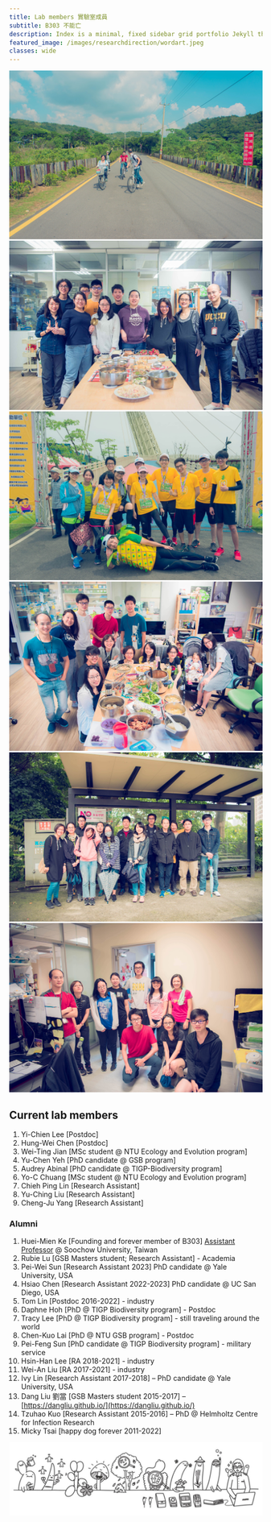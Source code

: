 ```yaml
---
title: Lab members 實驗室成員
subtitle: B303 不能亡
description: Index is a minimal, fixed sidebar grid portfolio Jekyll theme.
featured_image: /images/researchdirection/wordart.jpeg 
classes: wide 
---
```



<div class="gallery" data-columns="3">
	<img src="/images/members/20160825-DSC06023-min.jpg">
	<img src="/images/members/DSC_3375-min.jpeg">
	<img src="/images/members/20180505-DSC06964-min.jpg">
	<img src="/images/members/20180807-DSC_2600-min.jpg">
	<img src="/images/members/20181205-DSC_2831-min.jpg">
	<img src="/images/members/20190503-DSC_3426-min.jpg">
</div>



## Current lab members

1. Yi-Chien Lee \[Postdoc\]
2. Hung-Wei Chen \[Postdoc\] 
3. Wei-Ting Jian \[MSc student @ NTU Ecology and Evolution program\]
4. Yu-Chen Yeh \[PhD candidate @ GSB program\]
5. Audrey Abinal \[PhD candidate @ TIGP-Biodiversity program\]
6. Yo-C Chuang \[MSc student @ NTU Ecology and Evolution program\]
7. Chieh Ping Lin \[Research Assistant\]
8. Yu-Ching Liu \[Research Assistant\]
9. Cheng-Ju Yang \[Research Assistant\]

### Alumni

1. Huei-Mien Ke \[Founding and forever member of B303] [Assistant Professor](https://microbiology.scu.edu.tw/member/7) @ Soochow University, Taiwan
2. Rubie Lu \[GSB Masters student; Research Assistant\] - Academia
3. Pei-Wei Sun \[Research Assistant 2023\] PhD candidate @ Yale University, USA
4. Hsiao Chen \[Research Assistant 2022-2023\] PhD candidate @ UC San Diego, USA
5. Tom Lin \[Postdoc 2016-2022] - industry
6. Daphne Hoh \[PhD @ TIGP Biodiversity program\] - Postdoc
7. Tracy Lee \[PhD @ TIGP Biodiversity program] - still traveling around the world
8. Chen-Kuo Lai \[PhD @ NTU GSB program\] - Postdoc
9. Pei-Feng Sun \[PhD candidate @ TIGP Biodiversity program\] - military service
10. Hsin-Han Lee \[RA 2018-2021] - industry
11. Wei-An Liu \[RA 2017-2021] - industry
12. Ivy Lin \[Research Assistant 2017-2018\] – PhD candidate @ Yale University, USA
13. Dang Liu 劉當 \[GSB Masters student 2015-2017\] – [https://dangliu.github.io/](https://dangliu.github.io/)
14. Tzuhao Kuo \[Research Assistant 2015-2016\] – PhD @ Helmholtz Centre for Infection Research
15. Micky Tsai \[happy dog forever 2011-2022\]





![](/images/lab_banner.jpg)





